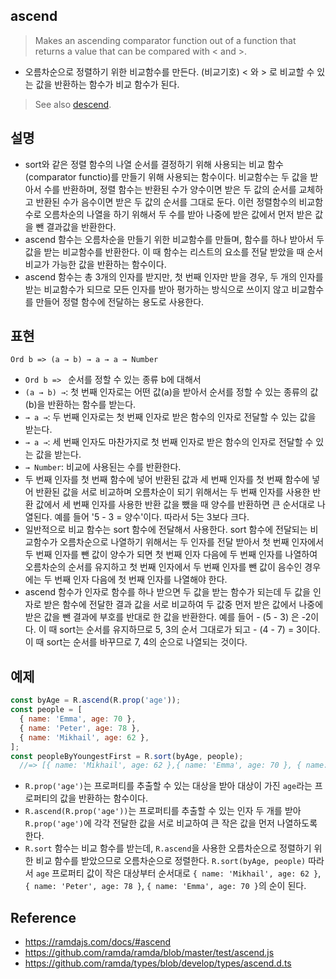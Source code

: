 ## ascend
> Makes an ascending comparator function out of a function that returns a value that can be compared with < and >.
- 오름차순으로 정렬하기 위한 비교함수를 만든다. (비교기호) < 와 > 로 비교할 수 있는 값을 반환하는 함수가 비교 함수가 된다.

> See also [descend](./descend.md).

## 설명
- sort와 같은 정렬 함수의 나열 순서를 결정하기 위해 사용되는 비교 함수(comparator functio)를 만들기 위해 사용되는 함수이다. 비교함수는 두 값을 받아서 수를 반환하며, 정렬 함수는 반환된 수가 양수이면 받은 두 값의 순서를 교체하고 반환된 수가 음수이면 받은 두 값의 순서를 그대로 둔다. 이런 정렬함수의 비교함수로 오름차순의 나열을 하기 위해서 두 수를 받아 나중에 받은 값에서 먼저 받은 값을 뺀 결과값을 반환한다.
- ascend 함수는 오름차순을 만들기 위한 비교함수를 만들며, 함수를 하나 받아서 두 값을 받는 비교함수를 반환한다. 이 때 함수는 리스트의 요소를 전달 받았을 때 순서 비교가 가능한 값을 반환하는 함수이다.
- ascend 함수는 총 3개의 인자를 받지만, 첫 번째 인자만 받을 경우, 두 개의 인자를 받는 비교함수가 되므로 모든 인자를 받아 평가하는 방식으로 쓰이지 않고 비교함수를 만들어 정렬 함수에 전달하는 용도로 사용한다.

## 표현
```
Ord b => (a → b) → a → a → Number
```
- `Ord b => ` 순서를 정할 수 있는 종류 b에 대해서
- `(a → b) →`: 첫 번째 인자로는 어떤 값(a)을 받아서 순서를 정할 수 있는 종류의 값(b)을 반환하는 함수를 받는다.
- `→ a →`: 두 번째 인자로는 첫 번째 인자로 받은 함수의 인자로 전달할 수 있는 값을 받는다.
- `→ a →`: 세 번째 인자도 마찬가지로 첫 번째 인자로 받은 함수의 인자로 전달할 수 있는 값을 받는다.
- `→ Number`: 비교에 사용된는 수를 반환한다.
- 두 번째 인자를 첫 번째 함수에 넣어 반환된 값과 세 번째 인자를 첫 번째 함수에 넣어 반환된 값을 서로 비교하며 오름차순이 되기 위해서는 두 번째 인자를 사용한 반환 값에서 세 번째 인자를 사용한 반환 값을 뺐을 때 양수를 반환하면 큰 순서대로 나열된다. 예를 들어 '5 - 3 = 양수'이다. 따라서 5는 3보다 크다.
- 일반적으로 비교 함수는 sort 함수에 전달해서 사용한다. sort 함수에 전달되는 비교함수가 오름차순으로 나열하기 위해서는 두 인자를 전달 받아서 첫 번째 인자에서 두 번째 인자를 뺀 값이 양수가 되면 첫 번째 인자 다음에 두 번째 인자를 나열하여 오름차순의 순서를 유지하고 첫 번째 인자에서 두 번째 인자를 뺀 값이 음수인 경우에는 두 번째 인자 다음에 첫 번째 인자를 나열해야 한다.
- ascend 함수가 인자로 함수를 하나 받으면 두 값을 받는 함수가 되는데 두 값을 인자로 받은 함수에 전달한 결과 값을 서로 비교하여 두 값중 먼저 받은 값에서 나중에 받은 값을 뺀 결과에 부호를 반대로 한 값을 반환한다. 예를 들어 - (5 - 3) 은 -2이다. 이 때 sort는 순서를 유지하므로 5, 3의 순서 그대로가 되고 - (4 - 7) = 3이다. 이 때 sort는 순서를 바꾸므로 7, 4의 순으로 나열되는 것이다.

## 예제
```js
const byAge = R.ascend(R.prop('age'));
const people = [
  { name: 'Emma', age: 70 },
  { name: 'Peter', age: 78 },
  { name: 'Mikhail', age: 62 },
];
const peopleByYoungestFirst = R.sort(byAge, people);
  //=> [{ name: 'Mikhail', age: 62 },{ name: 'Emma', age: 70 }, { name: 'Peter', age: 78 }]
```
- `R.prop('age')`는 프로퍼티를 추출할 수 있는 대상을 받아 대상이 가진 `age`라는 프로퍼티의 값을 반환하는 함수이다.
- `R.ascend(R.prop('age'))`는 프로퍼티를 추출할 수 있는 인자 두 개를 받아 `R.prop('age')`에 각각 전달한 값을 서로 비교하여 큰 작은 값을 먼저 나열하도록 한다.
- `R.sort` 함수는 비교 함수를 받는데, `R.ascend`을 사용한 오름차순으로 정렬하기 위한 비교 함수를 받았으므로 오름차순으로 정렬한다. `R.sort(byAge, people)` 따라서 `age` 프로퍼티 값이 작은 대상부터 순서대로 `{ name: 'Mikhail', age: 62 }`, `{ name: 'Peter', age: 78 }`, `{ name: 'Emma', age: 70 }`의 순이 된다.

## Reference
- https://ramdajs.com/docs/#ascend
- https://github.com/ramda/ramda/blob/master/test/ascend.js
- https://github.com/ramda/types/blob/develop/types/ascend.d.ts
